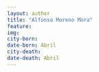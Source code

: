 ```yaml
---
layout: author
title: "Alfonso Moreno Mora"
feature: 
img:
city-born: 
date-born: Abril
city-death: 
date-death: Abril
---
```

